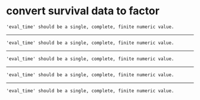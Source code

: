# convert survival data to factor

    'eval_time' should be a single, complete, finite numeric value.

---

    'eval_time' should be a single, complete, finite numeric value.

---

    'eval_time' should be a single, complete, finite numeric value.

---

    'eval_time' should be a single, complete, finite numeric value.

---

    'eval_time' should be a single, complete, finite numeric value.

